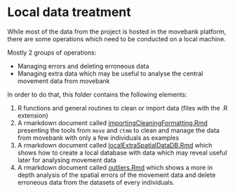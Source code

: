 # Local data treatment

While most of the data from the project is hosted in the movebank platform, there are some operations which need to be conducted on a local machine.

Mostly 2 groups of operations:

* Managing errors and deleting erroneous data
* Managing extra data which may be useful to analyse the central movement data from movebank


In order to do that, this folder contains the following elements:

1. R functions and general routines to clean or import data (files with the .R extension)
1. A rmarkdown document called [importingCleaningFormatting.Rmd](./importingCleaningFormatting.md) presenting the tools from `move` and `ctmm` to clean and manage the data from movebank with only a few individuals as examples
1. A rmarkdown document called [localExtraSpatialDataDB.Rmd](./localExtraSpatialDB.md) which shows how to create a local database with data which may reveal useful later for analysing movement data
1. A rmarkdown document called [outliers.Rmd](./outliers.md) which shows a more in depth analysis of the spatial errors of the movement data and delete erroneous data from the datasets of every individuals.
